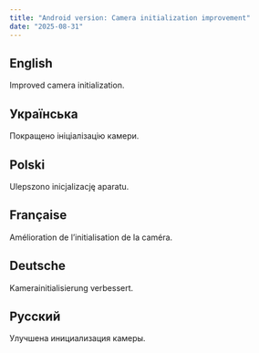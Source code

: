 ```yaml
---
title: "Android version: Camera initialization improvement"
date: "2025-08-31"
---
```


## English

Improved camera initialization.

## Українська

Покращено ініціалізацію камери.

## Polski

Ulepszono inicjalizację aparatu.

## Française

Amélioration de l’initialisation de la caméra.

## Deutsche

Kamerainitialisierung verbessert.

## Русский

Улучшена инициализация камеры.
